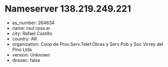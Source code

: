 # Nameserver 138.219.249.221

* as_number: 264634
* name: raul.rpsa.ar.
* city: Rafael Castillo
* country: AR
* organization: Coop de Prov.Serv.Telef.Obras y Serv Pub y Soc Virrey del Pino Ltda
* version: Unknown
* dnssec: false
